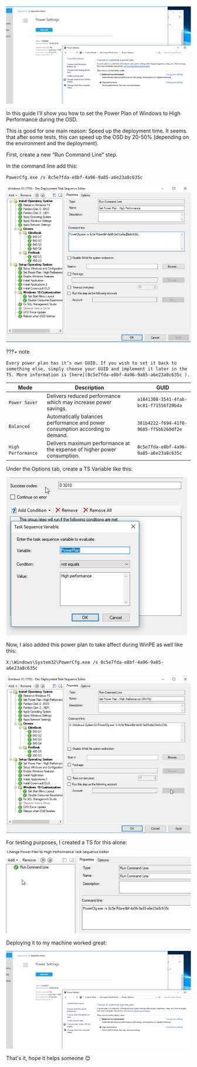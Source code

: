 ![](images/power-plan/1.png)

In this guide I’ll show you how to set the Power Plan of Windows to High Performance during the OSD.

This is good for one main reason: Speed up the deployment time. It seems that after some tests, this can speed up the OSD by 20-50% (depending on the environment and the deployment).

First, create a new “Run Command Line” step.

In the command line add this:

```
PowerCfg.exe /s 8c5e7fda-e8bf-4a96-9a85-a6e23a8c635c
```

![](images/power-plan/2.png)

???+ note

    Every power plan has it’s own GUID. If you wish to set it back to something else, simply choose your GUID and implement it later in the TS. More information is [here](8c5e7fda-e8bf-4a96-9a85-a6e23a8c635c ).

| Mode      | Description                          | GUID    |
| ----------- | ------------------------------------ |  ------------ |
| `Power Saver`       | Delivers reduced performance which may increase power savings.   | `a1841308-3541-4fab-bc81-f71556f20b4a` |
| `Balanced`       | Automatically balances performance and power consumption according to demand.  | `381b4222-f694-41f0-9685-ff5bb260df2e` |
| `High Performance`    | Delivers maximum performance at the expense of higher power consumption.  | `8c5e7fda-e8bf-4a96-9a85-a6e23a8c635c` |

Under the Options tab, create a TS Variable like this:

![](images/power-plan/3.png)

Now, I also added this power plan to take affect during WinPE as well like this:

```
X:\Windows\System32\PowerCfg.exe /s 8c5e7fda-e8bf-4a96-9a85-a6e23a8c635c
```

![](images/power-plan/4.png)

For testing purposes, I created a TS for this alone:

![](images/power-plan/5.png)

Deploying it to my machine worked great:

![](images/power-plan/6.png)

That's it, hope it helps someone 😊
